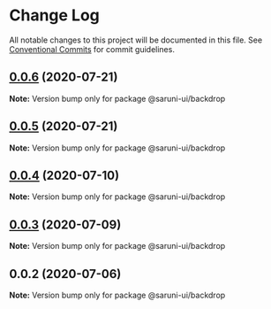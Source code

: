 # Change Log

All notable changes to this project will be documented in this file.
See [Conventional Commits](https://conventionalcommits.org) for commit guidelines.

## [0.0.6](https://github.com/tambium/saruni-ui/compare/@saruni-ui/backdrop@0.0.5...@saruni-ui/backdrop@0.0.6) (2020-07-21)

**Note:** Version bump only for package @saruni-ui/backdrop





## [0.0.5](https://github.com/tambium/saruni-ui/compare/@saruni-ui/backdrop@0.0.4...@saruni-ui/backdrop@0.0.5) (2020-07-21)

**Note:** Version bump only for package @saruni-ui/backdrop





## [0.0.4](https://github.com/tambium/saruni-ui/compare/@saruni-ui/backdrop@0.0.3...@saruni-ui/backdrop@0.0.4) (2020-07-10)

**Note:** Version bump only for package @saruni-ui/backdrop





## [0.0.3](https://github.com/tambium/saruni-ui/compare/@saruni-ui/backdrop@0.0.2...@saruni-ui/backdrop@0.0.3) (2020-07-09)

**Note:** Version bump only for package @saruni-ui/backdrop





## 0.0.2 (2020-07-06)

**Note:** Version bump only for package @saruni-ui/backdrop
